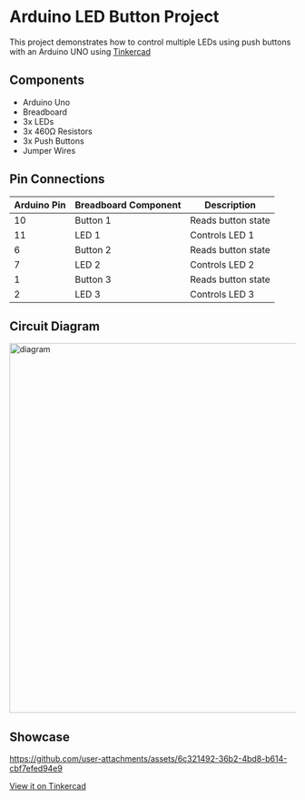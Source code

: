 # Arduino LED Button Project

This project demonstrates how to control multiple LEDs using push buttons with an Arduino UNO using [Tinkercad](https://www.tinkercad.com)

## Components

- Arduino Uno
- Breadboard
- 3x LEDs
- 3x 460Ω Resistors
- 3x Push Buttons
- Jumper Wires

## Pin Connections

| Arduino Pin | Breadboard Component | Description        |
|-------------|---------------------|---------------------|
| 10          | Button 1            | Reads button state  |
| 11          | LED 1               | Controls LED 1      |
| 6           | Button 2            | Reads button state  |
| 7           | LED 2               | Controls LED 2      |
| 1           | Button 3            | Reads button state  |
| 2           | LED 3               | Controls LED 3      |

## Circuit Diagram

<img src="https://github.com/user-attachments/assets/4ae3c6b4-e05e-4bfb-98ce-2a5707ee0d6c" alt="diagram" width="650">

## Showcase

<!-- <img src="https://github.com/user-attachments/assets/c59388e1-94a3-4296-a0c7-b6f474dc31a9" alt="demo" width="650"> -->

https://github.com/user-attachments/assets/6c321492-36b2-4bd8-b614-cbf7efed94e9

[View it on Tinkercad](https://www.tinkercad.com/things/irAkt3aG7cy-3-buttons-3-leds?sharecode=KmxxrFp3bRktcM6j3vwwKesLBcxnlEjSuX1voIvGmFw)
